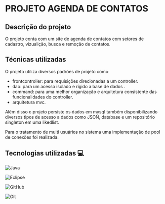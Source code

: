 # PROJETO AGENDA DE CONTATOS

## Descrição do projeto
O projeto conta com um site de agenda de contatos com setores de cadastro, 
vizualição, busca e remoção de contatos. 

## Técnicas utilizadas
O projeto utiliza diversos padrões de projeto como: 

- frontcontroller: para requisições direcionadas a um controller.
- dao: para um acesso isolado e rígido a base de dados .
- command: para uma melhor organização e arquitetura consistente das funcionalidades do controller.
- arquitetura mvc.

Além disso o projeto persiste os dados em mysql também disponibilizando diversos tipos de acesso a dados 
como JSON, database e um repositório singleton em uma likedlist.

Para o tratamento de multi usuários no sistema uma implementação de pool de conexões foi realizada.

## Tecnologias utilizadas 💻 
![Java](https://img.shields.io/badge/java-%23ED8B00.svg?style=for-the-badge&logo=openjdk&logoColor=white)

![Eclipse](https://img.shields.io/badge/Eclipse-FE7A16.svg?style=for-the-badge&logo=Eclipse&logoColor=white)

![GitHub](https://img.shields.io/badge/GitHub-100000?style=for-the-badge&logo=github&logoColor=white)

![Git](https://img.shields.io/badge/GIT-E44C30?style=for-the-badge&logo=git&logoColor=white)







 
